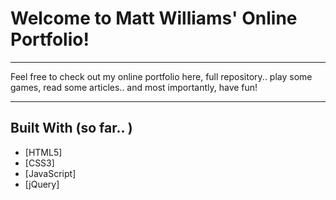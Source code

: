 # Welcome to Matt Williams' Online Portfolio!
___

Feel free to check out my online portfolio here, full repository.. play some games, read some articles.. and most importantly, have fun!
___

## Built With (so far.. )

* [HTML5]
* [CSS3]
* [JavaScript]
* [jQuery]
